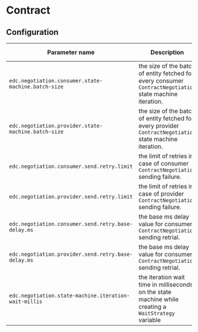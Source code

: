 # Contract

## Configuration

| Parameter name                                        | Description                                                                                               | Mandatory | Default value |
|-------------------------------------------------------|-----------------------------------------------------------------------------------------------------------|-----------|---------------|
| `edc.negotiation.consumer.state-machine.batch-size`   | the size of the batch of entity fetched for every consumer `ContractNegotiation` state machine iteration. | false     | 5             |
| `edc.negotiation.provider.state-machine.batch-size`   | the size of the batch of entity fetched for every provider `ContractNegotiation` state machine iteration. | false     | 5             |
| `edc.negotiation.consumer.send.retry.limit`           | the limit of retries in case of consumer `ContractNegotiation` sending failure.                           | false     | 7             |
| `edc.negotiation.provider.send.retry.limit`           | the limit of retries in case of provider `ContractNegotiation` sending failure.                           | false     | 7             |
| `edc.negotiation.consumer.send.retry.base-delay.ms`   | the base ms delay value for consumer `ContractNegotiation` sending retrial.                               | false     | 100           |
| `edc.negotiation.provider.send.retry.base-delay.ms`   | the base ms delay value for consumer `ContractNegotiation` sending retrial.                               | false     | 100           |
| `edc.negotiation.state-machine.iteration-wait-millis` | the iteration wait time in milliseconds on the state machine while creating a `WaitStrategy` variable     | false     | 5000          |
 
